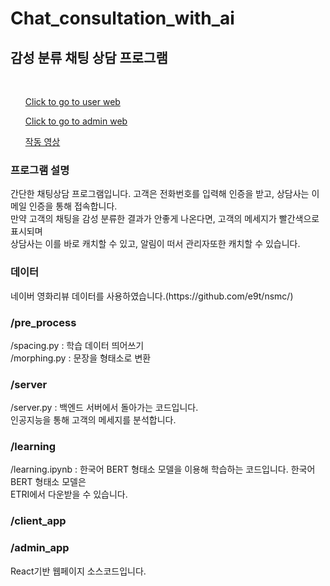 <h1>Chat_consultation_with_ai</h1>
<h2>감성 분류 채팅 상담 프로그램</h2> <br>
<ul><a href="https://senti-937c7.firebaseapp.com/login">Click to go to user web</a></ul>
<ul><a href="https://admin-8e100.firebaseapp.com/login">Click to go to admin web</a></ul>
<ul><a href="https://www.youtube.com/watch?v=XL6ClP2OJe8&feature=youtu.be">작동 영상</a></ul>

<h3>프로그램 설명</h3>
<p>
  간단한 채팅상담 프로그램입니다. 고객은 전화번호를 입력해 인증을 받고, 상담사는 이메일 인증을 통해 접속합니다.<br>
  만약 고객의 채팅을 감성 분류한 결과가 안좋게 나온다면, 고객의 메세지가 빨간색으로 표시되며<br>
  상담사는 이를 바로 캐치할 수 있고, 알림이 떠서 관리자또한 캐치할 수 있습니다.
</p>


<h3>데이터</h3>
<p>
  네이버 영화리뷰 데이터를 사용하였습니다.(https://github.com/e9t/nsmc/)<br>
</p>

<h3>/pre_process</h3>
<p>
  /spacing.py : 학습 데이터 띄어쓰기<br>
  /morphing.py : 문장을 형태소로 변환
</p>

<h3>/server</h3>
<p>
  /server.py : 백엔드 서버에서 돌아가는 코드입니다.<br>
  인공지능을 통해 고객의 메세지를 분석합니다.
</p>

<h3>/learning</h3>
<p>
  /learning.ipynb : 한국어 BERT 형태소 모델을 이용해 학습하는 코드입니다. 한국어 BERT 형태소 모델은<br>
  ETRI에서 다운받을 수 있습니다.
</p>

<h3>/client_app</h3>
<h3>/admin_app</h3>
<p>
  React기반 웹페이지 소스코드입니다.
</p>
